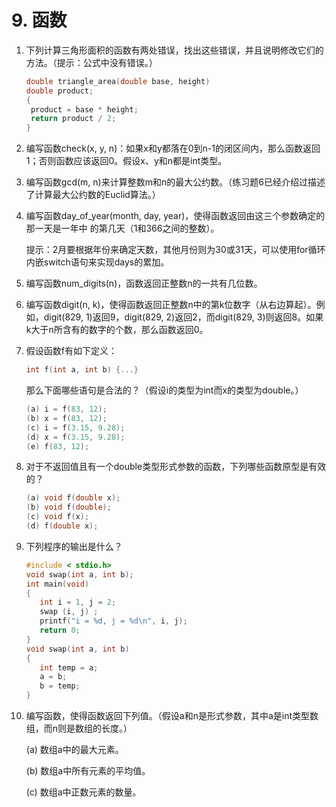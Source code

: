 # 9. 函数

1. 下列计算三角形面积的函数有两处错误，找出这些错误，并且说明修改它们的方法。（提示：公式中没有错误。）

   ```c
   double triangle_area(double base, height)
   double product;
   {
    product = base * height;
    return product / 2;
   } 
   ```

2. 编写函数check(x, y, n)：如果x和y都落在0到n-1的闭区间内，那么函数返回1；否则函数应该返回0。假设x、y和n都是int类型。

3. 编写函数gcd(m, n)来计算整数m和n的最大公约数。（练习题6已经介绍过描述了计算最大公约数的Euclid算法。）

4. 编写函数day_of_year(month, day, year)，使得函数返回由这三个参数确定的那一天是一年中 的第几天（1和366之间的整数）。

   提示：2月要根据年份来确定天数，其他月份则为30或31天，可以使用for循环内嵌switch语句来实现days的累加。

5. 编写函数num_digits(n)，函数返回正整数n的一共有几位数。
6. 编写函数digit(n, k)，使得函数返回正整数n中的第k位数字（从右边算起）。例如，digit(829, 1)返回9，digit(829, 2)返回2，而digit(829, 3)则返回8。如果k大于n所含有的数字的个数，那么函数返回0。

7. 假设函数f有如下定义： 

   ```c
   int f(int a, int b) {...}
   ```

   那么下面哪些语句是合法的？（假设i的类型为int而x的类型为double。）

   ```c
   (a) i = f(83, 12); 
   (b) x = f(83, 12); 
   (c) i = f(3.15, 9.28); 
   (d) x = f(3.15, 9.28); 
   (e) f(83, 12); 
   ```

8. 对于不返回值且有一个double类型形式参数的函数，下列哪些函数原型是有效的？

   ```c
   (a) void f(double x);
   (b) void f(double);
   (c) void f(x);
   (d) f(double x);
   ```

9. 下列程序的输出是什么？

   ```c
   #include < stdio.h>
   void swap(int a, int b);
   int main(void)
   {
      int i = 1, j = 2;
      swap (i, j) ;
      printf("i = %d, j = %d\n", i, j);
      return 0;
   }
   void swap(int a, int b)
   {
      int temp = a;
      a = b;
      b = temp;
   }
   ```

10. 编写函数，使得函数返回下列值。（假设a和n是形式参数，其中a是int类型数组，而n则是数组的长度。） 

    (a) 数组a中的最大元素。

    (b) 数组a中所有元素的平均值。 

    (c) 数组a中正数元素的数量。

